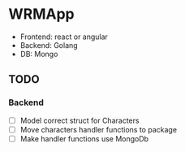 # WRMApp

* Frontend: react or angular
* Backend: Golang
* DB: Mongo

## TODO

### Backend 

- [ ] Model correct struct for Characters
- [ ] Move characters handler functions to package
- [ ] Make handler functions use MongoDb
